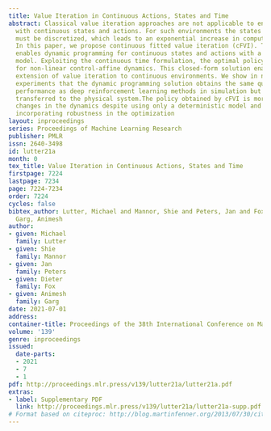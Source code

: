 ```yaml
---
title: Value Iteration in Continuous Actions, States and Time
abstract: Classical value iteration approaches are not applicable to environments
  with continuous states and actions. For such environments the states and actions
  must be discretized, which leads to an exponential increase in computational complexity.
  In this paper, we propose continuous fitted value iteration (cFVI). This algorithm
  enables dynamic programming for continuous states and actions with a known dynamics
  model. Exploiting the continuous time formulation, the optimal policy can be derived
  for non-linear control-affine dynamics. This closed-form solution enables the efficient
  extension of value iteration to continuous environments. We show in non-linear control
  experiments that the dynamic programming solution obtains the same quantitative
  performance as deep reinforcement learning methods in simulation but excels when
  transferred to the physical system.The policy obtained by cFVI is more robust to
  changes in the dynamics despite using only a deterministic model and without explicitly
  incorporating robustness in the optimization
layout: inproceedings
series: Proceedings of Machine Learning Research
publisher: PMLR
issn: 2640-3498
id: lutter21a
month: 0
tex_title: Value Iteration in Continuous Actions, States and Time
firstpage: 7224
lastpage: 7234
page: 7224-7234
order: 7224
cycles: false
bibtex_author: Lutter, Michael and Mannor, Shie and Peters, Jan and Fox, Dieter and
  Garg, Animesh
author:
- given: Michael
  family: Lutter
- given: Shie
  family: Mannor
- given: Jan
  family: Peters
- given: Dieter
  family: Fox
- given: Animesh
  family: Garg
date: 2021-07-01
address:
container-title: Proceedings of the 38th International Conference on Machine Learning
volume: '139'
genre: inproceedings
issued:
  date-parts:
  - 2021
  - 7
  - 1
pdf: http://proceedings.mlr.press/v139/lutter21a/lutter21a.pdf
extras:
- label: Supplementary PDF
  link: http://proceedings.mlr.press/v139/lutter21a/lutter21a-supp.pdf
# Format based on citeproc: http://blog.martinfenner.org/2013/07/30/citeproc-yaml-for-bibliographies/
---
```

